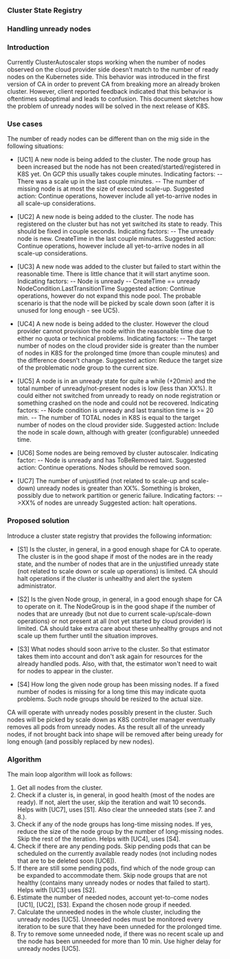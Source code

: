 ### Cluster State Registry
### Handling unready nodes 

### Introduction

Currently ClusterAutoscaler stops working when the number of nodes observed on the cloud provider side doesn’t match to the number of ready nodes on the Kubernetes side. This behavior was introduced in the first version of CA in order to prevent CA from breaking more an already broken cluster. However, client reported feedback indicated that this behavior is oftentimes suboptimal and leads to confusion. This document sketches how the problem of unready nodes will be solved in the next release of K8S.

### Use cases

The number of ready nodes can be different than on the mig side in the following situations:

* [UC1] A new node is being added to the cluster. The node group has been increased but the node has not been created/started/registered in K8S yet. On GCP this usually takes couple minutes. 
Indicating factors:
 -- There was a scale up in the last couple minutes.
 -- The number of missing node is at most the size of executed scale-up.
Suggested action: Continue operations, however include all yet-to-arrive nodes in all scale-up considerations.

* [UC2] A new node is being added to the cluster. The node has registered on the cluster but has not yet switched its state to ready. This should be fixed in couple seconds. Indicating factors:
 -- The unready node is new. CreateTime in the last couple minutes.
Suggested action: Continue operations, however include all yet-to-arrive nodes in all scale-up considerations.

* [UC3] A new node was added to the cluster but failed to start within the reasonable time. There is little chance that it will start anytime soon. Indicating factors:
 -- Node is unready
 -- CreateTime == unready NodeCondition.LastTransitionTime
Suggested action: Continue operations, however do not expand this node pool. The probable scenario is that the node will be picked by scale down soon (after it is unused for long enough - see UC5).

* [UC4] A new node is being added to the cluster. However the cloud provider cannot provision the node within the reasonable time due to either no quota or technical problems. Indicating factors:
 -- The target number of nodes on the cloud provider side is greater than the number of nodes in K8S for the prolonged time (more than couple minutes) and the difference doesn’t change.
Suggested action: Reduce the target size of the problematic node group to the current size. 

* [UC5] A node is in an unready state for quite a while (+20min) and the total number of unready/not-present nodes is low (less than XX%). It could either not switched from unready to ready on node registration or something crashed on the node and could not be recovered. Indicating factors:
-- Node condition is unready and last transition time is >= 20 min.
-- The number of TOTAL nodes in K8S is equal to the target number of nodes on the cloud provider side. 
Suggested action: Include the node in scale down, although with greater (configurable) unneeded time.

* [UC6] Some nodes are being removed by cluster autoscaler. Indicating factor:
-- Node is unready and has ToBeRemoved taint.
Suggested action: Continue operations. Nodes should be removed soon.

* [UC7] The number of unjustified (not related to scale-up and scale-down) unready nodes is greater than XX%. Something is broken, possibly due to network partition or generic failure. Indicating factors: 
 -- >XX% of nodes are unready 
Suggested action: halt operations.

### Proposed solution

Introduce a cluster state registry that provides the following information:

* [S1] Is the cluster, in general, in a good enough shape for CA to operate. The cluster is in the good shape if most of the nodes are in the ready state, and the number of nodes that are in the unjustified unready state (not related to scale down or scale up operations) is limited. CA should halt operations if the cluster is unhealthy and alert the system administrator.

* [S2] Is the given Node group, in general, in a good enough shape for CA to operate on it. The NodeGroup is in the good shape if the number of nodes that are unready (but not due to current scale-up/scale-down operations) or not present at all (not yet started by cloud provider) is limited. CA should take extra care about these unhealthy
groups and not scale up them further until the situation improves. 

* [S3] What nodes should soon arrive to the cluster. So that estimator takes them into account and don't ask again for resources for the already handled pods. Also, with that, the estimator won't need to wait for nodes to appear in the cluster.

* [S4] How long the given node group has been missing nodes. If a fixed number of nodes is missing for a long time this may indicate quota problems. Such node groups should be resized to the actual size. 

CA will operate with unready nodes possibly present in the cluster. Such nodes will be picked by scale down as K8S controller manager eventually removes all pods from unready nodes. As the result all of the unready nodes, if not brought back into shape will be removed after being uready for long enough (and possibly replaced by new nodes). 

### Algorithm

The main loop algorithm will look as follows:

1. Get all nodes from the cluster.
2. Check if a cluster is, in general, in good health (most of the nodes are ready). If not, alert the user, skip the iteration and wait 10 seconds. Helps with [UC7], uses [S1]. Also clear the unneeded stats (see 7. and 8.).
3. Check if any of the node groups has long-time missing nodes. If yes, reduce the size of the node group by the number
of long-missing nodes. Skip the rest of the iteration. Helps with [UC4], uses [S4].
4. Check if there are any pending pods. Skip pending pods that can be scheduled on the currently available ready nodes (not including nodes that are to be deleted soon [UC6]). 
5. If there are still some pending pods, find which of the node group can be expanded to accommodate them. Skip node groups that are not healthy (contains many unready nodes or nodes that failed to start). Helps with [UC3] uses [S2]. 
6. Estimate the number of needed nodes, account yet-to-come nodes [UC1], [UC2], [S3]. Expand the chosen node group if needed.
7. Calculate the unneeded nodes in the whole cluster, including the unready nodes [UC5]. Unneeded nodes must be monitored every iteration to be sure that they have been unneded for the prolonged time.
8. Try to remove some unneeded node, if there was no recent scale up and the node has been unneeded for more than
10 min. Use higher delay for unready nodes [UC5].

